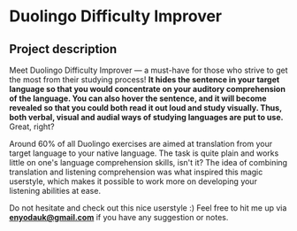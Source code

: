 # Duolingo Difficulty Improver

## Project description

Meet Duolingo Difficulty Improver — a must-have for those who strive to get the most from their studying process! <b>It hides the sentence in your target language so that you would concentrate on your auditory comprehension of the language. You can also hover the sentence, and it will become revealed so that you could both read it out loud and study visually. Thus, both verbal, visual and audial ways of studying languages are put to use.</b> Great, right?

Around 60% of all Duolingo exercises are aimed at translation from your target language to your native language. The task is quite plain and works little on one's language comprehension skills, isn't it? The idea of combining translation and listening comprehension was what inspired this magic userstyle, which makes it possible to work more on developing your listening abilities at ease.

Do not hesitate and check out this nice userstyle :) Feel free to hit me up via <b>enyodauk@gmail.com</b> if you have any suggestion or notes.

